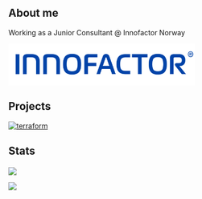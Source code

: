 ## About me
Working as a Junior Consultant @ Innofactor Norway

<img align="center" width="370" src="https://github.com/fridtjofaugust/fridtjofaugust/blob/main/Pictures/innofactorlogo.png" alt="Awesome"/>

## Projects
<a href="https://www.terraform.io" target="_blank"> <img src="https://upload.wikimedia.org/wikipedia/commons/0/04/Terraform_Logo.svg" alt="terraform" height="100"/> </a> 

## Stats
<a href="https://github.com/fridtjofaugust/github-readme-stats">
<img align="center" width="370" src="https://github-readme-stats.vercel.app/api?username=fridtjofaugust&show_icons=true&theme=github_dark&hide=issues,prs" />
</a>
 
[![](https://img.shields.io/badge/LinkedIn-fridtjofaugust-blue)](https://www.linkedin.com/in/fridtjofaugustbarfod/)



  




